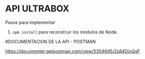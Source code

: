 # API ULTRABOX

Pasos para implementar

1. ```npm install``` para reconstruir los módulos de Node.



#DOCUMENTACION DE LA API - POSTMAN

https://documenter.getpostman.com/view/5304645/2s84DiyQgF


